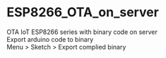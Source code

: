 # ESP8266_OTA_on_server
OTA IoT ESP8266 series with binary code on server<br>
Export arduino code to binary<br>
Menu > Sketch > Export complied binary
